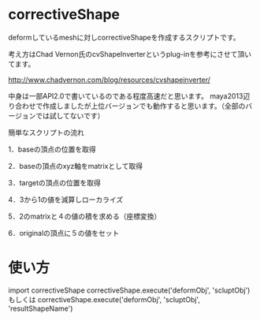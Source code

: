 # correctiveShape

deformしているmeshに対しcorrectiveShapeを作成するスクリプトです。

考え方はChad Vernon氏のcvShapeInverterというplug-inを参考にさせて頂いてます。

http://www.chadvernon.com/blog/resources/cvshapeinverter/

中身は一部API2.0で書いているのである程度高速だと思います。
maya2013辺り合わせで作成しましたが上位バージョンでも動作すると思います。（全部のバージョンでは試してないです）

簡単なスクリプトの流れ

1．baseの頂点の位置を取得

2．baseの頂点のxyz軸をmatrixとして取得

3．targetの頂点の位置を取得

4．3から1の値を減算しローカライズ

5．2のmatrixと４の値の積を求める（座標変換）

6．originalの頂点に５の値をセット

# 使い方
import correctiveShape
correctiveShape.execute('deformObj', 'scluptObj')
もしくは
correctiveShape.execute('deformObj', 'scluptObj', 'resultShapeName')
